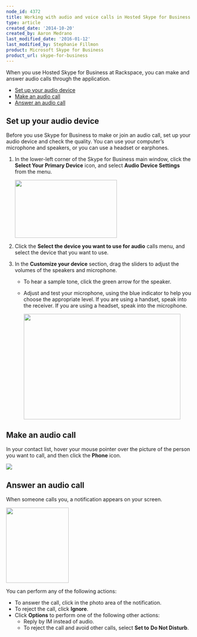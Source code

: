 ```yaml
---
node_id: 4372
title: Working with audio and voice calls in Hosted Skype for Business
type: article
created_date: '2014-10-20'
created_by: Aaron Medrano
last_modified_date: '2016-01-12'
last_modified_by: Stephanie Fillmon
product: Microsoft Skype for Business
product_url: skype-for-business
---
```


When you use Hosted Skype for Business at Rackspace, you can make and
answer audio calls through the application.

-   [Set up your audio device](#1)
-   [Make an audio call](#2)
-   [Answer an audio call](#3)

Set up your audio device
----------------------------

Before you use Skype for Business to make or join an audio call, set up
your audio device and check the quality. You can use your computer&rsquo;s
microphone and speakers, or you can use a headset or earphones.

1.  In the lower-left corner of the Skype for Business main window,
    click the **Select Your Primary Device** icon, and select **Audio
    Device Settings** from the menu.

    <img src="https://8026b2e3760e2433679c-fffceaebb8c6ee053c935e8915a3fbe7.ssl.cf2.rackcdn.com/field/image/4372.1.png" width="277" height="157" />

2.  Click the **Select the device you want to use for audio** calls
    menu, and select the device that you want to use.

3.  In the **Customize your device** section, drag the sliders to adjust
    the volumes of the speakers and microphone.
    -   To hear a sample tone, click the green arrow for the speaker.
    -   Adjust and test your microphone, using the blue indicator to
        help you choose the appropriate level. If you are using a
        handset, speak into the receiver. If you are using a headset,
        speak into the microphone.

        <img src="https://8026b2e3760e2433679c-fffceaebb8c6ee053c935e8915a3fbe7.ssl.cf2.rackcdn.com/field/image/4372.2.png" width="426" height="286" />



Make an audio call
--------------------------

In your contact list, hover your mouse pointer over the picture of the
person you want to call, and then click the **Phone** icon.<span
id="cke_bm_432E"> </span>

![](https://8026b2e3760e2433679c-fffceaebb8c6ee053c935e8915a3fbe7.ssl.cf2.rackcdn.com/field/image/audio1a.jpg)

Answer an audio call
----------------------------

When someone calls you, a notification appears on your screen.

<img src="https://8026b2e3760e2433679c-fffceaebb8c6ee053c935e8915a3fbe7.ssl.cf2.rackcdn.com/field/image/Audio2.JPG" width="170" height="204" />

You can perform any of the following actions:

-   To answer the call, click in the photo area of the notification.
-   To reject the call, click **Ignore**.
-   Click **Options** to perform one of the following other actions:
    -   Reply by IM instead of audio.
    -   To reject the call and avoid other calls, select **Set to** **Do
        Not Disturb**.


